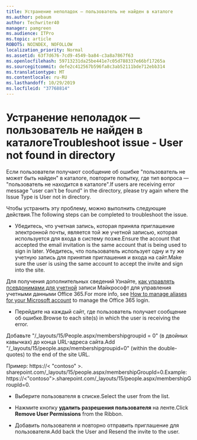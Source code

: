 ```yaml
---
title: Устранение неполадок — пользователь не найден в каталоге
ms.author: pebaum
author: Techwriter40
manager: pamgreen
ms.audience: ITPro
ms.topic: article
ROBOTS: NOINDEX, NOFOLLOW
localization_priority: Normal
ms.assetid: 63f7d676-7cd9-4549-ba84-c3a8a7867f63
ms.openlocfilehash: 59713231da25be441e7c05d788337e66bf17265a
ms.sourcegitcommit: defe2c412567b596fa8c3ab52111bde712ebb314
ms.translationtype: MT
ms.contentlocale: ru-RU
ms.lasthandoff: 10/29/2019
ms.locfileid: "37768814"
---
```

# <a name="troubleshoot-issue---user-not-found-in-directory"></a><span data-ttu-id="ae1e7-102">Устранение неполадок — пользователь не найден в каталоге</span><span class="sxs-lookup"><span data-stu-id="ae1e7-102">Troubleshoot issue - User not found in directory</span></span>

<span data-ttu-id="ae1e7-103">Если пользователи получают сообщение об ошибке "пользователь не может быть найден" в каталоге, повторите попытку, где тип вопроса — "пользователь не находится в каталоге".</span><span class="sxs-lookup"><span data-stu-id="ae1e7-103">If users are receiving error message "user can't be found" in the directory, please try again where the Issue Type is User not in directory.</span></span>

<span data-ttu-id="ae1e7-104">Чтобы устранить эту проблему, можно выполнить следующие действия.</span><span class="sxs-lookup"><span data-stu-id="ae1e7-104">The following steps can be completed to troubleshoot the issue.</span></span>

- <span data-ttu-id="ae1e7-105">Убедитесь, что учетная запись, которая приняла приглашение электронной почты, является той же учетной записью, которая используется для входа в систему позже.</span><span class="sxs-lookup"><span data-stu-id="ae1e7-105">Ensure the account that accepted the email invitation is the same account that is being used to sign in later.</span></span> <span data-ttu-id="ae1e7-106">Убедитесь, что пользователь использует одну и ту же учетную запись для принятия приглашения и входа на сайт.</span><span class="sxs-lookup"><span data-stu-id="ae1e7-106">Make sure the user is using the same account to accept the invite and sign into the site.</span></span> 

<span data-ttu-id="ae1e7-107">Для получения дополнительных сведений Узнайте, [как управлять псевдонимами для учетной</a> записи Майкрософт для управления учетными данными Office 365](https://support.microsoft.com/help/12407/microsoft-account-how-to-manage-aliases).</span><span class="sxs-lookup"><span data-stu-id="ae1e7-107">For more info, see [How to manage aliases for your Microsoft account</a> to manage the Office 365 login](https://support.microsoft.com/help/12407/microsoft-account-how-to-manage-aliases).</span></span> 

- <span data-ttu-id="ae1e7-108">Перейдите на каждый сайт, где пользователь получает сообщение об ошибке.</span><span class="sxs-lookup"><span data-stu-id="ae1e7-108">Browse to each site(s) in which the user is receiving the error.</span></span> 

<span data-ttu-id="ae1e7-109">Добавьте "/_layouts/15/People.aspx/membershipgroupid = 0" (в двойных кавычках) до конца URL-адреса сайта.</span><span class="sxs-lookup"><span data-stu-id="ae1e7-109">Add "/_layouts/15/people.aspx/membershipgroupid=0" (within the double-quotes) to the end of the site URL.</span></span> 

<span data-ttu-id="ae1e7-110">Пример: https://< "contoso" >. sharepoint.com/_layouts/15/people.aspx/membershipGroupId=0.</span><span class="sxs-lookup"><span data-stu-id="ae1e7-110">Example: https://<"contoso">.sharepoint.com/_layouts/15/people.aspx/membershipGroupId=0.</span></span>

- <span data-ttu-id="ae1e7-111">Выберите пользователя в списке.</span><span class="sxs-lookup"><span data-stu-id="ae1e7-111">Select the user from the list.</span></span>

- <span data-ttu-id="ae1e7-112">Нажмите кнопку **удалить разрешения пользователя** на ленте.</span><span class="sxs-lookup"><span data-stu-id="ae1e7-112">Click **Remove User Permissions** from the Ribbon.</span></span> 
-  <span data-ttu-id="ae1e7-113">Добавить пользователя и повторно отправить приглашение для пользователя.</span><span class="sxs-lookup"><span data-stu-id="ae1e7-113">Add back the User and Resend the invite to the user.</span></span>

